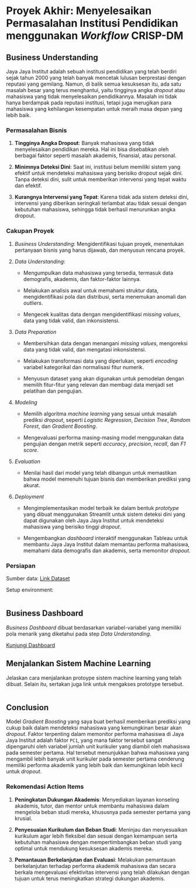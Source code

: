 # Proyek Akhir: Menyelesaikan Permasalahan Institusi Pendidikan menggunakan *Workflow* **CRISP-DM**

## Business Understanding
Jaya Jaya Institut adalah sebuah institusi pendidikan yang telah berdiri sejak tahun 2000 yang telah banyak mencetak lulusan berprestasi dengan reputasi yang gemilang. Namun, di balik semua kesuksesan itu, ada satu masalah besar yang terus menghantui, yaitu tingginya angka *dropout* atau mahasiswa yang tidak menyelesaikan pendidikannya. Masalah ini tidak hanya berdampak pada reputasi institusi, tetapi juga merugikan para mahasiswa yang kehilangan kesempatan untuk meraih masa depan yang lebih baik.

### Permasalahan Bisnis
1. **Tingginya Angka Dropout**: Banyak mahasiswa yang tidak menyelesaikan pendidikan mereka. Hal ini bisa disebabkan oleh berbagai faktor seperti masalah akademis, finansial, atau personal.

2. **Minimnya Deteksi Dini**: Saat ini, institusi belum memiliki sistem yang efektif untuk mendeteksi mahasiswa yang berisiko dropout sejak dini. Tanpa deteksi dini, sulit untuk memberikan intervensi yang tepat waktu dan efektif.

3. **Kurangnya Intervensi yang Tepat**: Karena tidak ada sistem deteksi dini, intervensi yang diberikan seringkali terlambat atau tidak sesuai dengan kebutuhan mahasiswa, sehingga tidak berhasil menurunkan angka dropout.

### Cakupan Proyek
1. *Business Understanding*: Mengidentifikasi tujuan proyek, menentukan pertanyaan bisnis yang harus dijawab, dan menyusun rencana proyek.

2. *Data Understanding*: 

    * Mengumpulkan data mahasiswa yang tersedia, termasuk data demografis, akademis, dan faktor-faktor lainnya. 

    * Melakukan analisis awal untuk memahami struktur data, mengidentifikasi pola dan distribusi, serta menemukan anomali dan *outliers*.

    * Mengecek kualitas data dengan mengidentifikasi *missing values*, data yang tidak valid, dan inkonsistensi.

3. *Data Preparation*

    * Membersihkan data dengan menangani *missing values*, mengoreksi data yang tidak valid, dan mengatasi inkonsistensi.

    * Melakukan transformasi data yang diperlukan, seperti *encoding* variabel kategorikal dan normalisasi fitur numerik.

    * Menyusun dataset yang akan digunakan untuk pemodelan dengan memilih fitur-fitur yang relevan dan membagi data menjadi set pelatihan dan pengujian.

4. *Modeling*

    * Memilih algoritma *machine learning* yang sesuai untuk masalah prediksi *dropout*, seperti *Logistic Regression*, *Decision Tree*, *Random Forest*, dan *Gradient Boosting*.

    * Mengevaluasi performa masing-masing model menggunakan data pengujian dengan metrik seperti *accuracy*, *precision*, *recall*, dan *F1 score*.

5. *Evaluation*

    * Menilai hasil dari model yang telah dibangun untuk memastikan bahwa model memenuhi tujuan bisnis dan memberikan prediksi yang akurat.

6. *Deployment*

    * Mengimplementasikan model terbaik ke dalam bentuk *prototype* yang dibuat menggunakan Streamlit untuk sistem deteksi dini yang dapat digunakan oleh Jaya Jaya Institut untuk mendeteksi mahasiswa yang berisiko tinggi *dropout*.

    * Mengembangkan *dashboard* interaktif menggunakan Tableau untuk membantu Jaya Jaya Institut dalam memantau performa mahasiswa, memahami data demografis dan akademis, serta memonitor *dropout*.

### Persiapan

Sumber data: [Link Dataset](https://github.com/dicodingacademy/dicoding_dataset/blob/main/students_performance/data.csv)

Setup environment:
```

```

## Business Dashboard
*Business Dashboard* dibuat berdasarkan variabel-variabel yang memiliki pola menarik yang diketahui pada step *Data Understanding*.

[Kunjungi Dashboard](https://public.tableau.com/views/DashboardAnalisisDropoutdanKinerjaMahasiswa/Story1?:language=en-US&publish=yes&:sid=&:display_count=n&:origin=viz_share_link)

## Menjalankan Sistem Machine Learning
Jelaskan cara menjalankan protoype sistem machine learning yang telah dibuat. Selain itu, sertakan juga link untuk mengakses prototype tersebut.

```

```

## Conclusion
Model *Gradient Boosting* yang saya buat berhasil memberikan prediksi yang cukup baik dalam mendeteksi mahasiswa yang kemungkinan besar akan *dropout*. Faktor terpenting dalam memonitor performa mahasiswa di Jaya Jaya Institut adalah faktor `PC1`, yang mana faktor tersebut sangat dipengaruhi oleh variabel jumlah unit kurikuler yang diambil oleh mahasiswa pada semester pertama. Hal tersebut menunjukkan bahwa mahasiswa yang mengambil lebih banyak unit kurikuler pada semester pertama cenderung memiliki performa akademik yang lebih baik dan kemungkinan lebih kecil untuk *dropout*.

### Rekomendasi Action Items
1. **Peningkatan Dukungan Akademis**: Menyediakan layanan konseling akademis, tutor, dan mentor untuk membantu mahasiswa dalam mengelola beban studi mereka, khususnya pada semester pertama yang krusial.

2. **Penyesuaian Kurikulum dan Beban Studi**: Meninjau dan menyesuaikan kurikulum agar lebih fleksibel dan sesuai dengan kemampuan serta kebutuhan mahasiswa dengan mempertimbangkan beban studi yang optimal untuk mendukung kesuksesan akademis mereka.

3. **Pemantauan Berkelanjutan dan Evaluasi**: Melakukan pemantauan berkelanjutan terhadap performa akademik mahasiswa dan secara berkala mengevaluasi efektivitas intervensi yang telah dilakukan dengan tujuan untuk terus meningkatkan strategi dukungan akademis.
